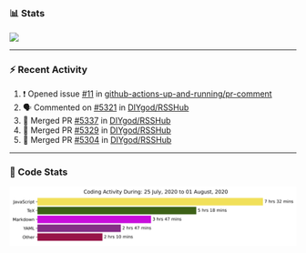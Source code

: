 ### :bar_chart: Stats

<a href="#">
  <img align="center" src="https://github-readme-stats.vercel.app/api?username=henryqw&count_private=true&show_icons=true" />
</a>
<!-- <a href="#">
  <img align="center" src="https://github-readme-stats-git-master.henryqw.vercel.app/api/top-langs/?username=HenryQW&layout=compact" />
</a> -->

---

### :zap: Recent Activity

<!--START_SECTION:activity-->

1. ❗️ Opened issue [#11](https://github.com//github-actions-up-and-running/pr-comment/issues/11) in [github-actions-up-and-running/pr-comment](https://github.com//github-actions-up-and-running/pr-comment)
2. 🗣 Commented on [#5321](https://github.com//DIYgod/RSSHub/issues/5321) in [DIYgod/RSSHub](https://github.com//DIYgod/RSSHub)
3. 🎉 Merged PR [#5337](https://github.com//DIYgod/RSSHub/pull/5337) in [DIYgod/RSSHub](https://github.com//DIYgod/RSSHub)
4. 🎉 Merged PR [#5329](https://github.com//DIYgod/RSSHub/pull/5329) in [DIYgod/RSSHub](https://github.com//DIYgod/RSSHub)
5. 🎉 Merged PR [#5304](https://github.com//DIYgod/RSSHub/pull/5304) in [DIYgod/RSSHub](https://github.com//DIYgod/RSSHub)
<!--END_SECTION:activity-->

---

### :calendar: Code Stats

![WakaTime](https://github.com/HenryQW/HenryQW/blob/master/images/stat.svg)
